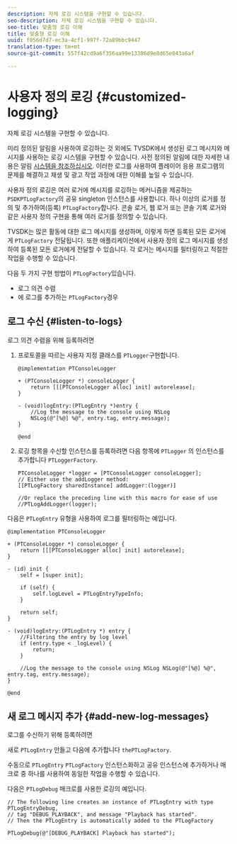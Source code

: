 ```yaml
---
description: 자체 로깅 시스템을 구현할 수 있습니다.
seo-description: 자체 로깅 시스템을 구현할 수 있습니다.
seo-title: 맞춤형 로깅 이해
title: 맞춤형 로깅 이해
uuid: f056d7d7-ec3a-4cf1-997f-72a89bbc9447
translation-type: tm+mt
source-git-commit: 557f42cd9a6f356aa99e13386d9e8d65e043a6af

---
```



# 사용자 정의 로깅 {#customized-logging}

자체 로깅 시스템을 구현할 수 있습니다.

미리 정의된 알림을 사용하여 로깅하는 것 외에도 TVSDK에서 생성된 로그 메시지와 메시지를 사용하는 로깅 시스템을 구현할 수 있습니다. 사전 정의된 알림에 대한 자세한 내용은 알림 [시스템을 참조하십시오](https://help.adobe.com/en_US/primetime/psdk/ios/index.html#PSDKs-concept-The_Notification_System). 이러한 로그를 사용하여 플레이어 응용 프로그램의 문제를 해결하고 재생 및 광고 작업 과정에 대한 이해를 높일 수 있습니다.

사용자 정의 로깅은 여러 로거에 메시지를 로깅하는 메커니즘을 제공하는 `PSDKPTLogFactory`의 공유 singleton 인스턴스를 사용합니다. 하나 이상의 로거를 정의 및 추가하여(등록) `PTLogFactory`합니다. 콘솔 로거, 웹 로거 또는 콘솔 기록 로거와 같은 사용자 정의 구현을 통해 여러 로거를 정의할 수 있습니다.

TVSDK는 많은 활동에 대한 로그 메시지를 생성하며, 이렇게 하면 등록된 모든 로거에게 `PTLogFactory` 전달됩니다. 또한 애플리케이션에서 사용자 정의 로그 메시지를 생성하여 등록된 모든 로거에게 전달할 수 있습니다. 각 로거는 메시지를 필터링하고 적절한 작업을 수행할 수 있습니다.

다음 두 가지 구현 방법이 `PTLogFactory`있습니다.

* 로그 의견 수렴
* 에 로그를 추가하는 `PTLogFactory`경우

## 로그 수신 {#listen-to-logs}

로그 의견 수렴을 위해 등록하려면
1. 프로토콜을 따르는 사용자 지정 클래스를 `PTLogger`구현합니다.

   ```
   @implementation PTConsoleLogger 
   
   + (PTConsoleLogger *) consoleLogger { 
       return [[[PTConsoleLogger alloc] init] autorelease]; 
   } 
   
   - (void)logEntry:(PTLogEntry *)entry { 
       //Log the message to the console using NSLog  
       NSLog(@"[%@] %@", entry.tag, entry.message); 
   } 
   
   @end
   ```

1. 로깅 항목을 수신할 인스턴스를 등록하려면 다음 항목에 `PTLogger` 의 인스턴스를 추가합니다 `PTLoggerFactory`.

   ```
   PTConsoleLogger *logger = [PTConsoleLogger consoleLogger]; 
   // Either use the addLogger method: 
   [[PTLogFactory sharedInstance] addLogger:(logger)] 
   
   //Or replace the preceding line with this macro for ease of use 
   //PTLogAddLogger(logger); 
   ```

<!--<a id="example_3738B5A8B4C048D28695E62297CF39E3"></a>-->

다음은 `PTLogEntry` 유형을 사용하여 로그를 필터링하는 예입니다.

```
@implementation PTConsoleLogger 
 
+ (PTConsoleLogger *) consoleLogger { 
    return [[[PTConsoleLogger alloc] init] autorelease]; 
} 
 
- (id) init { 
    self = [super init]; 
 
    if (self) { 
        self.logLevel = PTLogEntryTypeInfo; 
    } 
 
    return self; 
} 
 
- (void)logEntry:(PTLogEntry *) entry { 
    //Filtering the entry by log level  
    if (entry.type < _logLevel) { 
        return; 
    } 
 
    //Log the message to the console using NSLog NSLog(@"[%@] %@", entry.tag, entry.message); 
} 
 
@end
```

## 새 로그 메시지 추가 {#add-new-log-messages}

로그를 수신하기 위해 등록하려면

새로 `PTLogEntry` 만들고 다음에 추가합니다 `thePTLogFactory`.

수동으로 `PTLogEntry` `PTLogFactory` 인스턴스화하고 공유 인스턴스에 추가하거나 매크로 중 하나를 사용하여 동일한 작업을 수행할 수 있습니다.

다음은 `PTLogDebug` 매크로를 사용한 로깅의 예입니다.

<!--<a id="example_F014436E1686468F941F4EBD1A21B18E"></a>-->

```
// The following line creates an instance of PTLogEntry with type PTLogEntryDebug, 
// tag "DEBUG_PLAYBACK", and message "Playback has started". 
// Then the PTLogEntry is automatically added to the PTLogFactory  
 
PTLogDebug(@"[DEBUG_PLAYBACK] Playback has started");
```
